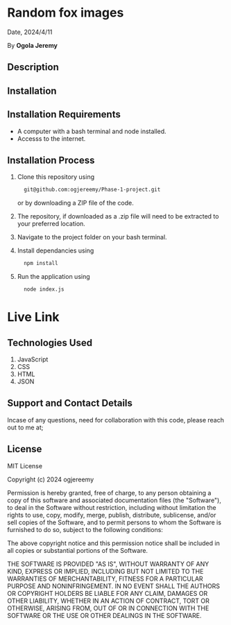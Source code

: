 # Random fox images

Date, 2024/4/11

By **Ogola Jeremy**

## Description


## Installation

## Installation Requirements

* A computer with a bash terminal and node installed.
* Accesss to the internet.

## Installation Process

1. Clone this repository using

    ```bash
      git@github.com:ogjereemy/Phase-1-project.git
    ```

    or by downloading a ZIP file of the code.
  
2. The repository, if downloaded as a .zip file will need to be extracted to your preferred location.

3. Navigate to the project folder on your bash terminal.

4. Install dependancies using

    ```bash
      npm install
    ```

5. Run the application using

    ```bash
      node index.js
    ```

# Live Link

## Technologies Used

1. JavaScript
2. CSS
3. HTML
4. JSON


## Support and Contact Details

Incase of any questions, need for collaboration with this code, please reach out to me at; 

## License
MIT License

Copyright (c) 2024 ogjereemy

Permission is hereby granted, free of charge, to any person obtaining a copy
of this software and associated documentation files (the "Software"), to deal
in the Software without restriction, including without limitation the rights
to use, copy, modify, merge, publish, distribute, sublicense, and/or sell
copies of the Software, and to permit persons to whom the Software is
furnished to do so, subject to the following conditions:

The above copyright notice and this permission notice shall be included in all
copies or substantial portions of the Software.

THE SOFTWARE IS PROVIDED "AS IS", WITHOUT WARRANTY OF ANY KIND, EXPRESS OR
IMPLIED, INCLUDING BUT NOT LIMITED TO THE WARRANTIES OF MERCHANTABILITY,
FITNESS FOR A PARTICULAR PURPOSE AND NONINFRINGEMENT. IN NO EVENT SHALL THE
AUTHORS OR COPYRIGHT HOLDERS BE LIABLE FOR ANY CLAIM, DAMAGES OR OTHER
LIABILITY, WHETHER IN AN ACTION OF CONTRACT, TORT OR OTHERWISE, ARISING FROM,
OUT OF OR IN CONNECTION WITH THE SOFTWARE OR THE USE OR OTHER DEALINGS IN THE
SOFTWARE.
